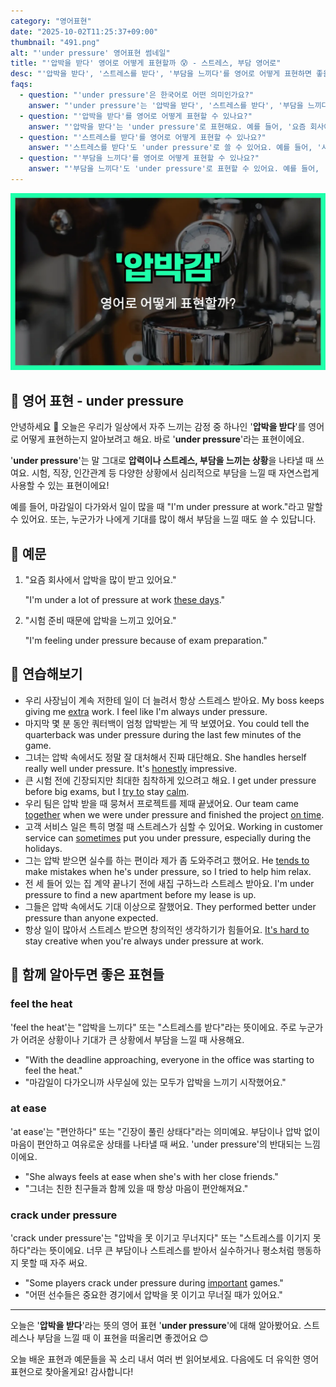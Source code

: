 ```yaml
---
category: "영어표현"
date: "2025-10-02T11:25:37+09:00"
thumbnail: "491.png"
alt: "'under pressure' 영어표현 썸네일"
title: "'압박을 받다' 영어로 어떻게 표현할까 😰 - 스트레스, 부담 영어로"
desc: "'압박을 받다', '스트레스를 받다', '부담을 느끼다'를 영어로 어떻게 표현하면 좋을까요? '요즘 회사에서 압박을 많이 받아요.', '시험 때문에 스트레스를 받아요.' 등을 영어로 표현하는 법을 배워봅시다. 다양한 예문을 통해서 연습하고 본인의 표현으로 만들어 보세요."
faqs: 
  - question: "'under pressure'은 한국어로 어떤 의미인가요?"
    answer: "'under pressure'는 '압박을 받다', '스트레스를 받다', '부담을 느끼다' 등으로 해석돼요. 뭔가를 해야 한다는 부담이나 외부의 압력 때문에 힘든 상황을 말해요."
  - question: "'압박을 받다'를 영어로 어떻게 표현할 수 있나요?"
    answer: "'압박을 받다'는 'under pressure'로 표현해요. 예를 들어, '요즘 회사에서 압박을 많이 받아요.'는 'I'm under a lot of pressure at work these days.'라고 해요."
  - question: "'스트레스를 받다'를 영어로 어떻게 표현할 수 있나요?"
    answer: "'스트레스를 받다'도 'under pressure'로 쓸 수 있어요. 예를 들어, '시험 때문에 스트레스를 받아요.'는 'I'm under pressure because of exams.'라고 말해요."
  - question: "'부담을 느끼다'를 영어로 어떻게 표현할 수 있나요?"
    answer: "'부담을 느끼다'도 'under pressure'로 표현할 수 있어요. 예를 들어, '기한 때문에 부담을 느껴요.'는 'I'm under pressure because of the deadline.'이라고 해요."
---
```


!['under pressure' 영어표현](./491.png)

## 🌟 영어 표현 - under pressure

안녕하세요 👋 오늘은 우리가 일상에서 자주 느끼는 감정 중 하나인 '**압박을 받다**'를 영어로 어떻게 표현하는지 알아보려고 해요. 바로 '**under pressure**'라는 표현이에요.

'**under pressure**'는 말 그대로 **압력이나 스트레스, 부담을 느끼는 상황**을 나타낼 때 쓰여요. 시험, 직장, 인간관계 등 다양한 상황에서 심리적으로 부담을 느낄 때 자연스럽게 사용할 수 있는 표현이에요!

예를 들어, 마감일이 다가와서 일이 많을 때 "I'm under pressure at work."라고 말할 수 있어요. 또는, 누군가가 나에게 기대를 많이 해서 부담을 느낄 때도 쓸 수 있답니다.

## 📖 예문

1. "요즘 회사에서 압박을 많이 받고 있어요."

   "I'm under a lot of pressure at work [these days](/blog/in-english/417.these-days/)."

2. "시험 준비 때문에 압박을 느끼고 있어요."

   "I'm feeling under pressure because of exam preparation."



## 💬 연습해보기

<ul data-interactive-list>

  <li data-interactive-item>
    <span data-toggler>우리 사장님이 계속 저한테 일이 더 늘려서 항상 스트레스 받아요.</span>
    <span data-answer>My boss keeps giving me <a href="/blog/in-english/265.extra/">extra</a> work. I feel like I'm always under pressure.</span>
  </li>

  <li data-interactive-item>
    <span data-toggler>마지막 몇 분 동안 쿼터백이 엄청 압박받는 게 딱 보였어요.</span>
    <span data-answer>You could tell the quarterback was under pressure during the last few minutes of the game.</span>
  </li>

  <li data-interactive-item>
    <span data-toggler>그녀는 압박 속에서도 정말 잘 대처해서 진짜 대단해요.</span>
    <span data-answer>She handles herself really well under pressure. It's <a href="/blog/in-english/336.honestly/">honestly</a> impressive.</span>
  </li>

  <li data-interactive-item>
    <span data-toggler>큰 시험 전에 긴장되지만 최대한 침착하게 있으려고 해요.</span>
    <span data-answer>I get under pressure before big exams, but I <a href="/blog/in-english/117.try-to/">try to</a> stay <a href="/blog/in-english/380.calm/">calm</a>.</span>
  </li>

  <li data-interactive-item>
    <span data-toggler>우리 팀은 압박 받을 때 뭉쳐서 프로젝트를 제때 끝냈어요.</span>
    <span data-answer>Our team came <a href="/blog/in-english/374.together/">together</a> when we were under pressure and finished the project <a href="/blog/vocab-1/043.on-time/">on time</a>.</span>
  </li>

  <li data-interactive-item>
    <span data-toggler>고객 서비스 일은 특히 명절 때 스트레스가 심할 수 있어요.</span>
    <span data-answer>Working in customer service can <a href="/blog/in-english/270.sometimes/">sometimes</a> put you under pressure, especially during the holidays.</span>
  </li>

  <li data-interactive-item>
    <span data-toggler>그는 압박 받으면 실수를 하는 편이라 제가 좀 도와주려고 했어요.</span>
    <span data-answer>He <a href="/blog/in-english/259.tend-to/">tends to</a> make mistakes when he's under pressure, so I tried to help him relax.</span>
  </li>

  <li data-interactive-item>
    <span data-toggler>전 세 들어 있는 집 계약 끝나기 전에 새집 구하느라 스트레스 받아요.</span>
    <span data-answer>I'm under pressure to find a new apartment before my lease is up.</span>
  </li>

  <li data-interactive-item>
    <span data-toggler>그들은 압박 속에서도 기대 이상으로 잘했어요.</span>
    <span data-answer>They performed better under pressure than anyone expected.</span>
  </li>

  <li data-interactive-item>
    <span data-toggler>항상 일이 많아서 스트레스 받으면 창의적인 생각하기가 힘들어요.</span>
    <span data-answer><a href="/blog/in-english/111.hard-to/">It's hard to</a> stay creative when you're always under pressure at work.</span>
  </li>

</ul>

## 🤝 함께 알아두면 좋은 표현들

### feel the heat

'feel the heat'는 "압박을 느끼다" 또는 "스트레스를 받다"라는 뜻이에요. 주로 누군가가 어려운 상황이나 기대가 큰 상황에서 부담을 느낄 때 사용해요.

- "With the deadline approaching, everyone in the office was starting to feel the heat."
- "마감일이 다가오니까 사무실에 있는 모두가 압박을 느끼기 시작했어요."

### at ease

'at ease'는 "편안하다" 또는 "긴장이 풀린 상태다"라는 의미예요. 부담이나 압박 없이 마음이 편안하고 여유로운 상태를 나타낼 때 써요. 'under pressure'의 반대되는 느낌이에요.

- "She always feels at ease when she's with her close friends."
- "그녀는 친한 친구들과 함께 있을 때 항상 마음이 편안해져요."

### crack under pressure

'crack under pressure'는 "압박을 못 이기고 무너지다" 또는 "스트레스를 이기지 못하다"라는 뜻이에요. 너무 큰 부담이나 스트레스를 받아서 실수하거나 평소처럼 행동하지 못할 때 자주 써요.

- "Some players crack under pressure during [important](/blog/in-english/318.important/) games."
- "어떤 선수들은 중요한 경기에서 압박을 못 이기고 무너질 때가 있어요."

---

오늘은 '**압박을 받다**'라는 뜻의 영어 표현 '**under pressure**'에 대해 알아봤어요. 스트레스나 부담을 느낄 때 이 표현을 떠올리면 좋겠어요 😊

오늘 배운 표현과 예문들을 꼭 소리 내서 여러 번 읽어보세요. 다음에도 더 유익한 영어 표현으로 찾아올게요! 감사합니다!

